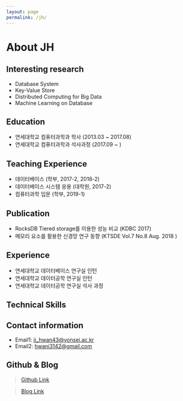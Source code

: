 ```yaml
---
layout: page
permalink: /jh/
---
```

# About JH 

## Interesting research
- Database System 
- Key-Value Store
- Distributed Computing for Big Data
- Machine Learning on Database

## Education
- 연세대학교 컴퓨터과학과 학사 (2013.03 ~ 2017.08)
- 연세대학교 컴퓨터과학과 석사과정 (2017.09 ~ ) 

## Teaching Experience
- 데이터베이스 (학부, 2017-2, 2018-2)
- 데이터베이스 시스템 응용 (대학원, 2017-2)
- 컴퓨터과학 입문 (학부, 2019-1)

## Publication
- RocksDB Tiered storage를 이용한 성능 비교 (KDBC 2017)
- 메모리 요소를 활용한 신경망 연구 동향 (KTSDE Vol.7 No.8 Aug. 2018 )

## Experience
- 연세대학교 데이터베이스 연구실 인턴 
- 연세대학교 데이터공학 연구실 인턴
- 연세대학교 데이터공학 연구실 석사 과정

## Technical Skills

## Contact information
- Email1: ji_hwan43@yonsei.ac.kr
- Email2: hwani3142@gmail.com

## Github & Blog
>  [Github Link](https://github.com/hwani3142)

>  [Blog Link](https://hwani3142.github.io)
